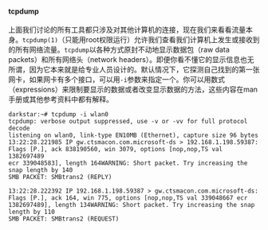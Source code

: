#### tcpdump

上面我们讨论的所有工具都只涉及对其他计算机的连接，现在我们来看看流量本身。`tcpdump(1)`（只能用root权限运行）允许我们查看我们计算机上发生或接收到的所有网络流量。`tcpdump`以各种方式原封不动地显示数据包（raw data packets）和所有网络头（network headers）。即便你看不懂它的显示信息也无所谓，因为它本来就是给专业人员设计的。默认情况下，它探测自己找到的第一张网卡，如果网卡有多个接口，可以用`-i`参数来指定一个。你可以用数式（expressions）来限制要显示的数据或者改变显示数据的方法，这些内容在man手册或其他参考资料中都有解释。

```
darkstar:~# tcpdump -i wlan0
tcpdump: verbose output suppressed, use -v or -vv for full protocol
decode
listening on wlan0, link-type EN10MB (Ethernet), capture size 96 bytes
13:22:28.221985 IP gw.ctsmacon.com.microsoft-ds > 192.168.1.198.59387:
Flags [P.], ack 838190560, win 3079, options [nop,nop,TS val 1382697489
ecr 339048583], length 164WARNING: Short packet. Try increasing the
snap length by 140
SMB PACKET: SMBtrans2 (REPLY)

13:22:28.222392 IP 192.168.1.198.59387 > gw.ctsmacon.com.microsoft-ds:
Flags [P.], ack 164, win 775, options [nop,nop,TS val 339048667 ecr
1382697489], length 134WARNING: Short packet. Try increasing the snap
length by 110
SMB PACKET: SMBtrans2 (REQUEST)
```

